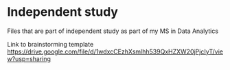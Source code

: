 # Independent study
Files that are part of independent study as part of my MS in Data Analytics

Link to brainstorming template
https://drive.google.com/file/d/1wdxcCEzhXsmlhh539QxHZXW20jPjcIyT/view?usp=sharing
